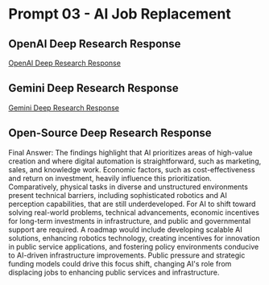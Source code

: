 # Prompt 03 - AI Job Replacement

## OpenAI Deep Research Response

[OpenAI Deep Research Response](https://chatgpt.com/share/67a8259d-b86c-8013-810c-d501b4db80ec)

## Gemini Deep Research Response

[Gemini Deep Research Response](https://docs.google.com/document/d/1iOA4NxoEDb4WPhHPfK90TnFa2GND4LMN_MGI8vvLtmA/edit?usp=sharing)

## Open-Source Deep Research Response

Final Answer:
The findings highlight that AI prioritizes areas of high-value creation and where digital automation is straightforward, such as marketing, sales, and knowledge work. Economic factors, such as cost-effectiveness and return on investment, heavily influence this prioritization. Comparatively, physical tasks in diverse and unstructured environments present technical barriers, including sophisticated robotics and AI perception capabilities, that are still underdeveloped. For AI to shift toward solving real-world problems, technical advancements, economic incentives for long-term investments in infrastructure, and public and governmental support are required. A roadmap would include developing scalable AI solutions, enhancing robotics technology, creating incentives for innovation in public service applications, and fostering policy environments conducive to AI-driven infrastructure improvements. Public pressure and strategic funding models could drive this focus shift, changing AI's role from displacing jobs to enhancing public services and infrastructure.
